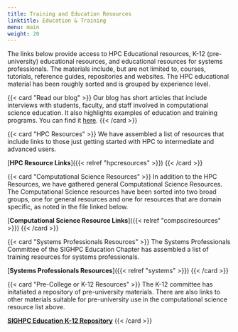 ```yaml
---
title: Training and Education Resources
linktitle: Education & Training
menu: main
weight: 20
---
```


The links below provide access to HPC Educational resources, K-12 (pre-university) educational resources, and educational resources for systems professionals. 
The materials include, but are not limited to, courses, tutorials, reference guides, repositories and websites. The HPC educational material has been roughly sorted and is grouped by experience level.

<!--
## Undergraduate Summer Opportunities

Our members have assembled a list of resources for undergraduates seeking HPC and computational science summer opportunities.

[Undergraduate Summer Opportunities]({{< relref "ugsummerresources" >}})
//-->

{{< card "Read our blog" >}}
Our blog has short articles that include interviews with students, faculty, and staff involved in computational science education.  It also highlights examples of education and training programs.  You can find it [here](https://blog.sighpceducation.acm.org/wp).
{{< /card >}}

{{< card "HPC Resources" >}}
We have assembled a list of resources that include links to those just getting started with HPC to intermediate and advanced users.

[**HPC Resource Links**]({{< relref "hpcresources" >}})
{{< /card >}}

{{< card "Computational Science Resources" >}}
In addition to the HPC Resources, we have gathered 
general Computational Science Resources. The Computational Science resources have been sorted into two broad groups, one for general resources and one for resources that are domain specific, as noted in the file linked below.

[**Computational Science Resource Links**]({{< relref "compsciresources" >}})
{{< /card >}}

{{< card "Systems Professionals Resources" >}}
The Systems Professionals Committee of the SIGHPC Education Chapter has assembled a list of training resources for systems professionals.

[**Systems Professionals Resources**]({{< relref "systems" >}})
{{< /card >}}

{{< card "Pre-College or K-12 Resources" >}}
The K-12 committee has initatiated a repository of pre-university materials.  There are also links to other materials suitable for pre-university use in the computational science resource list above.

[**SIGHPC Education K-12 Repository**](https://github.com/SIGHPC-Education-Chapter)
{{< /card >}}




